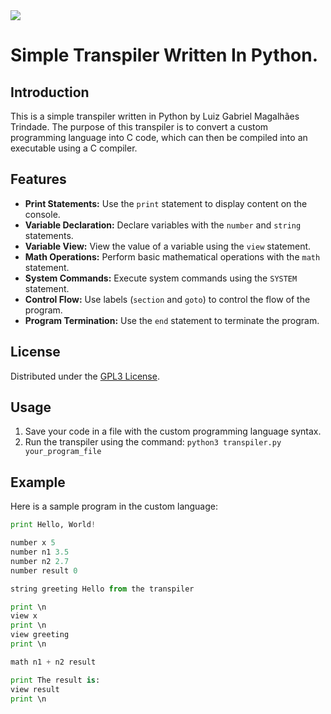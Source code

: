 <image src="https://www.gnu.org/graphics/gplv3-127x51.png">

# Simple Transpiler Written In Python.

## Introduction
This is a simple transpiler written in Python by Luiz Gabriel Magalhães Trindade. The purpose of this transpiler is to convert a custom programming language into C code, which can then be compiled into an executable using a C compiler.

## Features
- **Print Statements:** Use the `print` statement to display content on the console.
- **Variable Declaration:** Declare variables with the `number` and `string` statements.
- **Variable View:** View the value of a variable using the `view` statement.
- **Math Operations:** Perform basic mathematical operations with the `math` statement.
- **System Commands:** Execute system commands using the `SYSTEM` statement.
- **Control Flow:** Use labels (`section` and `goto`) to control the flow of the program.
- **Program Termination:** Use the `end` statement to terminate the program.

## License
Distributed under the [GPL3 License](https://www.gnu.org/licenses/gpl-3.0.en.html#license-text).

## Usage
1. Save your code in a file with the custom programming language syntax.
2. Run the transpiler using the command: `python3 transpiler.py your_program_file`

## Example
Here is a sample program in the custom language:

```python
print Hello, World!

number x 5
number n1 3.5
number n2 2.7
number result 0

string greeting Hello from the transpiler

print \n
view x
print \n
view greeting
print \n

math n1 + n2 result

print The result is:
view result
print \n
